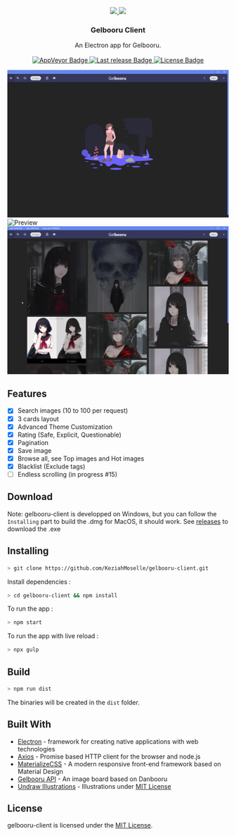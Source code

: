 <p align="center">
  <a href="build/icon-black.png">
    <img src="https://i.imgur.com/OmhYzTa.png" height="150">
    <img src="https://i.imgur.com/r4Q1hjF.png" height="150">
  </a>

  <h3 align="center">Gelbooru Client</h3>

  <p align="center">
    An Electron app for Gelbooru.
    <br>
    <br>
    <a href="https://ci.appveyor.com/project/KeziahMoselle/gelbooru-client">
      <img src="https://img.shields.io/appveyor/ci/KeziahMoselle/gelbooru-client.svg?style=for-the-badge" alt="AppVeyor Badge">
    </a>
    <a href="https://github.com/KeziahMoselle/gelbooru-client/releases">
      <img src="https://img.shields.io/github/release-date-pre/KeziahMoselle/gelbooru-client.svg?style=for-the-badge" alt="Last release Badge">
    </a>
    <a href="LICENSE">
      <img src="https://img.shields.io/apm/l/vim-mode.svg?style=for-the-badge" alt="License Badge">
    </a>
</p>

![Preview](src/assets/preview.png)
![Preview](src/assets/preview2.gif)
![Preview](src/assets/preview3.gif)

## Features

* [x] Search images (10 to 100 per request)
* [x] 3 cards layout
* [x] Advanced Theme Customization
* [x] Rating (Safe, Explicit, Questionable)
* [x] Pagination
* [x] Save image
* [x] Browse all, see Top images and Hot images
* [x] Blacklist (Exclude tags)
* [ ] Endless scrolling (in progress #15)

## Download
Note: gelbooru-client is developped on Windows, but you can follow the `Installing` part to build the .dmg for MacOS, it should work.
See [releases](https://github.com/KeziahMoselle/gelbooru-client/releases) to download the .exe

## Installing

```sh
> git clone https://github.com/KeziahMoselle/gelbooru-client.git
```
Install dependencies :
```sh
> cd gelbooru-client && npm install
```
To run the app :
```sh
> npm start
```

To run the app with live reload :
```sh
> npx gulp
```

## Build

```sh
> npm run dist
```
The binaries will be created in the `dist` folder.

## Built With

* [Electron](https://electronjs.org/) - framework for creating native applications with web technologies
* [Axios](https://github.com/axios/axios) - Promise based HTTP client for the browser and node.js
* [MaterializeCSS](http://next.materializecss.com/) - A modern responsive front-end framework based on Material Design
* [Gelbooru API](https://gelbooru.com/index.php?page=help&topic=dapi) - An image board based on Danbooru
* [Undraw Illustrations](https://undraw.co/illustrations) - Illustrations under [MIT License](https://undraw.co/license)


## License

gelbooru-client is licensed under the [MIT License](LICENSE).
